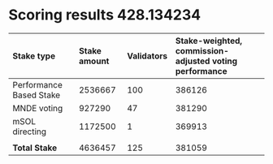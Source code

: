# Scoring results 428.134234

| Stake type              | Stake amount | Validators | Stake-weighted, commission-adjusted voting performance |
|:------------------------|:-------------|:-----------|:-------------------------------------------------------|
| Performance Based Stake | 2536667      | 100        | 386126                                                 |
| MNDE voting             | 927290       | 47         | 381290                                                 |
| mSOL directing          | 1172500      | 1          | 369913                                                 |
|                         |              |            |                                                        |
| **Total Stake**         | 4636457      | 125        | 381059                                                 |
